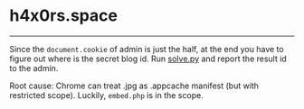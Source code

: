 # h4x0rs.space
---
Since the `document.cookie` of admin is just the half, at the end you have to figure out where is the secret blog id.
Run [solve.py](solve.py) and report the result id to the admin.


Root cause:
Chrome can treat .jpg as .appcache manifest (but with restricted scope). Luckily, `embed.php` is in the scope.


